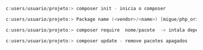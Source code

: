 ```powershell
c:users/usuario/projeto:> composer init - inicia o composer
```

```powershell
c:users/usuario/projeto:> Package name (<vendor>/<name>) [migue/php_orientado_a_objetos - node studio treinamentos]: miguelhp/composer - define o nome do pacote
```
```powershell
c:users/usuario/projeto:> composer require  nome/pacote  -> intala dependencia
```

```powershell
c:users/usuario/projeto:> composer update - remove pacotes apagados
```
